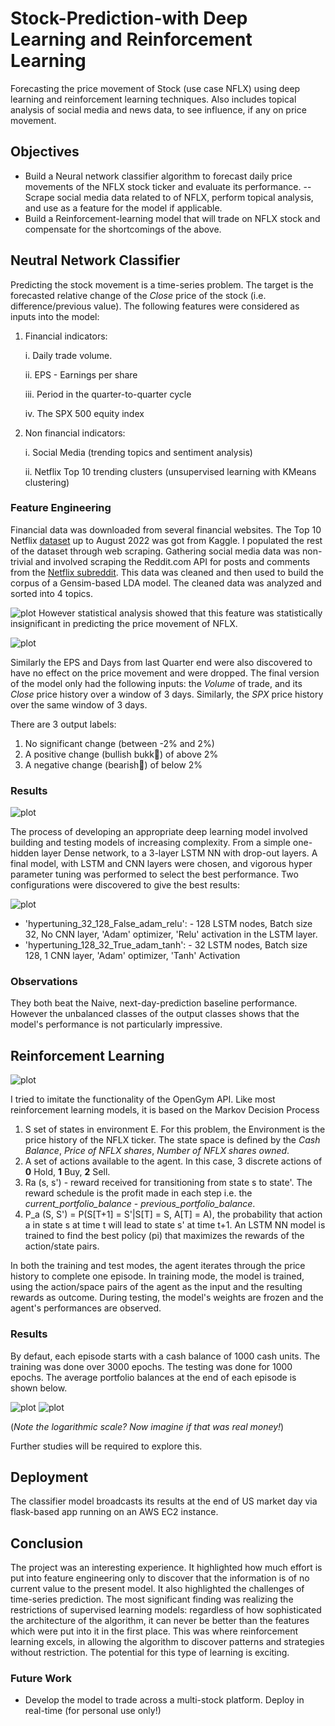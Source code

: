 # Stock-Prediction-with Deep Learning and Reinforcement Learning
Forecasting the price movement of Stock (use case NFLX) using deep learning and reinforcement learning techniques. Also includes topical analysis of social media and news data, to see influence, if any on price movement. 
<candle stick>

## Objectives

- Build a Neural network classifier algorithm to forecast daily price movements of the NFLX stock ticker and evaluate its performance. 
-- Scrape social media data related to of NFLX, perform topical analysis, and use as a feature for the model if applicable. 
- Build a Reinforcement-learning model that will trade on NFLX stock and compensate for the shortcomings of the above. 

## Neutral Network Classifier

Predicting the stock movement is a time-series problem. The target is the forecasted relative change of the *Close* price of the stock (i.e. difference/previous value). The following features were considered as inputs into the model:
1. Financial indicators:

    i. Daily trade volume.

    ii. EPS - Earnings per share

    iii. Period in the quarter-to-quarter cycle

    iv. The SPX 500 equity index
2. Non financial indicators:

    i. Social Media (trending topics and sentiment analysis) 

    ii. Netflix Top 10 trending clusters (unsupervised learning with KMeans clustering)

### Feature Engineering
Financial data was downloaded from several financial websites. The Top 10 Netflix [dataset](https://www.kaggle.com/datasets/dhruvildave/netflix-top-10-tv-shows-and-films) up to August 2022 was got from Kaggle. I populated the rest of the dataset through web scraping. Gathering social media data was non-trivial and involved scraping the Reddit.com API for posts and comments from the [Netflix subreddit](https://www.reddit.com/r/netflix/). This data was cleaned and then used to build the corpus of a Gensim-based LDA model. The cleaned data was analyzed and sorted into 4 topics. 

![plot](images/lda4wordcloud.png)
However statistical analysis showed that this feature was statistically insignificant in predicting the price movement of NFLX.

![plot](images/sentiment_analysis.png)

Similarly the EPS and Days from last Quarter end were also discovered to have no effect on the price movement and were dropped. The final version of the model only had the following inputs: the *Volume* of trade, and its *Close* price history over a window of 3 days. Similarly, the *SPX* price history over the same window of 3 days.

There are 3 output labels:
1. No significant change (between -2% and 2%)
2. A positive change (bullish bukk🐂) of above 2%
3. A negative change (bearish🐻) of below 2%

### Results

![plot](images/clf_results.png)

The process of developing an appropriate deep learning model involved building and testing models of increasing complexity. From a simple one-hidden layer Dense network, to a 3-layer LSTM NN with drop-out layers. A final model, with LSTM and CNN layers were chosen, and vigorous hyper parameter tuning was performed to select the best performance. Two configurations were discovered to give the best results:

![plot](images/clf_model.png)

* 'hypertuning_32_128_False_adam_relu': - 128 LSTM nodes, Batch size 32, No CNN layer, 'Adam' optimizer, 'Relu' activation in the LSTM layer.
* 'hypertuning_128_32_True_adam_tanh': - 32 LSTM nodes, Batch size 128, 1 CNN layer, 'Adam' optimizer, 'Tanh' Activation

### Observations
They both beat the Naive, next-day-prediction baseline performance.
However the unbalanced classes of the output classes shows that the model's performance is not particularly impressive. 

## Reinforcement Learning

![plot](images/markov_process.png)

I tried to imitate the functionality of the OpenGym API. Like most reinforcement learning models, it is based on the Markov Decision Process

1. S set of states in environment E. For this problem, the Environment is the price history of the NFLX ticker. The state space is defined by the *Cash Balance*, *Price of NFLX shares*, *Number of NFLX shares owned*. 
2. A set of actions available to the agent. In this case, 3 discrete actions of **0** Hold, **1** Buy, **2** Sell.
3. Ra (s, s') - reward received for transitioning from state s to state'. The reward schedule is the profit made in each step i.e. the *current_portfolio_balance* - *previous_portfolio_balance*.
4. P_a (S, S') = P(S[T+1] = S'|S[T] = S, A[T] = A), the probability that action a in state s at time t will lead to state s' at time t+1. An LSTM NN model is trained to find the best policy (pi) that maximizes the rewards of the action/state pairs. 

In both the training and test modes, the agent iterates through the price history to complete one episode. In training mode, the model is trained, using the action/space pairs of the agent as the input and the resulting rewards as outcome. During testing, the model's weights are frozen and the agent's performances are observed.

### Results
By defaut, each episode starts with a cash balance of 1000 cash units. The training was done over 3000 epochs. The testing was done for 1000 epochs. The average portfolio balances at the end of each episode is shown below.

![plot](images/rl_training_portfolio.png)
![plot](images/rl_testing_portfolio.png)

(*Note the logarithmic scale? Now imagine if that was real money!*)

Further studies will be required to explore this.

## Deployment

The classifier model broadcasts its results at the end of US market day via flask-based app running on an AWS EC2 instance. 


## Conclusion
The project was an interesting experience. It highlighted how much effort is put into feature engineering only to discover that the information is of no current value to the present model. It also highlighted the challenges of time-series prediction. The most significant finding was realizing the restrictions of supervised learning models: regardless of how sophisticated the architecture of the algorithm, it can never be better than the features which were put into it in the first place. This was where reinforcement learning excels, in allowing the algorithm to discover patterns and strategies without restriction. The potential for this type of learning is exciting.

### Future Work
- Develop the model to trade across a multi-stock platform. Deploy in real-time (for personal use only!) 